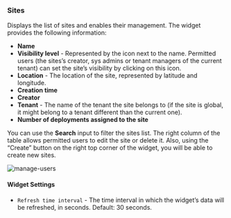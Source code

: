 ### Sites
Displays the list of sites and enables their management.
The widget provides the following information:

* **Name**
* **Visibility level** - Represented by the icon next to the name. Permitted users (the sites’s creator, sys admins or tenant managers of the current tenant) can set the site’s visibility by clicking on this icon.
* **Location** - The location of the site, represented by latitude and longitude.
* **Creation time**
* **Creator**
* **Tenant** - The name of the tenant the site belongs to (if the site is global, it might belong to a tenant different than the current one).
* **Number of deployments assigned to the site**

You can use the **Search** input to filter the sites list.
The right column of the table allows permitted users to edit the site or delete it.
Also, using the “Create” button on the right top corner of the widget, you will be able to create new sites.

![manage-users](https://docs.cloudify.co/staging/dev/images/ui/widgets/sites.png)

#### Widget Settings 
* `Refresh time interval` - The time interval in which the widget’s data will be refreshed, in seconds. Default: 30 seconds.
